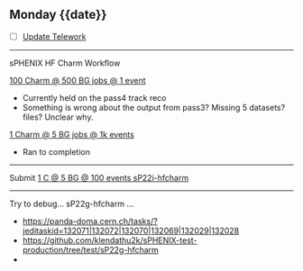## Monday {{date}}

- [ ] [Update Telework](https://docs.google.com/spreadsheets/d/16AZZBiKL1s6eGgH2KFiJPnD8-TjRsC0HYy4Qdmbr358/edit#gid=0)


------------------------------------

sPHENIX HF Charm Workflow

[100 Charm @ 500 BG jobs @ 1 event](https://panda-doma.cern.ch/tasks/?jeditaskid=132086|132039|132038|132083|132084|132085)
- Currently held on the pass4 track reco
- Something is wrong about the output from pass3?  Missing 5 datasets?  files?  Unclear why.

[1 Charm @ 5 BG jobs @ 1k events](https://panda-doma.cern.ch/tasks/?jeditaskid=132035|132036|132034|132019|132018|132082|132037)
- Ran to completion

---

Submit 
[1 C @ 5 BG @ 100 events sP22i-hfcharm](https://panda-doma.cern.ch/tasks/?taskname=user.jwebb2.sP22i-hfcharm_*)


---

Try to debug... sP22g-hfcharm ...
- https://panda-doma.cern.ch/tasks/?jeditaskid=132071|132072|132070|132069|132029|132028
- https://github.com/klendathu2k/sPHENIX-test-production/tree/test/sP22g-hfcharm
- 



